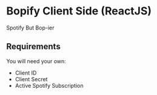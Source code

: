 # Bopify Client Side (ReactJS)

Spotify But Bop-ier

## Requirements

You will need your own:

- Client ID
- Client Secret
- Active Spotify Subscription
